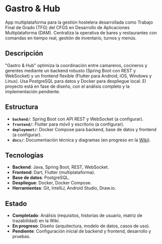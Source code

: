 # Gastro & Hub

App multiplataforma para la gestión hostelera desarrollada como Trabajo Final de Grado (TFG) del CFGS en Desarrollo de Aplicaciones Multiplataforma (DAM). Centraliza la operativa de bares y restaurantes con comandas en tiempo real, gestión de inventario, turnos y menús.

## Descripción
"Gastro & Hub" optimiza la coordinación entre camareros, cocineros y gerentes mediante un backend robusto (Spring Boot con REST y WebSocket) y un frontend flexible (Flutter para Android, iOS, Windows y Linux). Usa PostgreSQL para datos y Docker para despliegue local. El proyecto está en fase de diseño, con el análisis completo y la implementación pendiente.

## Estructura
- **`backend/`**: Spring Boot con API REST y WebSocket (a configurar).  
- **`frontend/`**: Flutter para móvil y escritorio (a configurar).  
- **`deployment/`**: Docker Compose para backend, base de datos y frontend (a configurar).  
- **`docs/`**: Documentación técnica y diagramas (en progreso en la [Wiki](https://github.com/AbelMoroEducaMadrid/gastrohub-app/wiki)).

## Tecnologías
- **Backend**: Java, Spring Boot, REST, WebSocket.  
- **Frontend**: Dart, Flutter (multiplataforma).  
- **Base de datos**: PostgreSQL.  
- **Despliegue**: Docker, Docker Compose.  
- **Herramientas**: Git, IntelliJ, Android Studio, Draw.io.

## Estado
- **Completado**: Análisis (requisitos, historias de usuario, matriz de trazabilidad) en la Wiki.  
- **En progreso**: Diseño (arquitectura, modelo de datos, casos de uso).  
- **Pendiente**: Configuración inicial de backend y frontend, desarrollo y pruebas.
